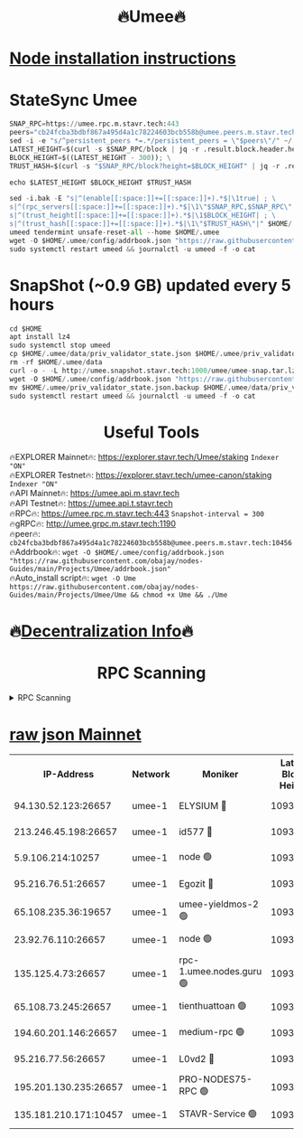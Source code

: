 <h1 align="center"> 🔥Umee🔥</h1>


[Node installation instructions](https://github.com/obajay/nodes-Guides/tree/main/Projects/Umee)
=
# StateSync Umee
```python
SNAP_RPC=https://umee.rpc.m.stavr.tech:443
peers="cb24fcba3bdbf867a495d4a1c78224603bcb558b@umee.peers.m.stavr.tech:10456"
sed -i -e "s/^persistent_peers *=.*/persistent_peers = \"$peers\"/" ~/.umee/config/config.toml
LATEST_HEIGHT=$(curl -s $SNAP_RPC/block | jq -r .result.block.header.height); \
BLOCK_HEIGHT=$((LATEST_HEIGHT - 300)); \
TRUST_HASH=$(curl -s "$SNAP_RPC/block?height=$BLOCK_HEIGHT" | jq -r .result.block_id.hash)

echo $LATEST_HEIGHT $BLOCK_HEIGHT $TRUST_HASH

sed -i.bak -E "s|^(enable[[:space:]]+=[[:space:]]+).*$|\1true| ; \
s|^(rpc_servers[[:space:]]+=[[:space:]]+).*$|\1\"$SNAP_RPC,$SNAP_RPC\"| ; \
s|^(trust_height[[:space:]]+=[[:space:]]+).*$|\1$BLOCK_HEIGHT| ; \
s|^(trust_hash[[:space:]]+=[[:space:]]+).*$|\1\"$TRUST_HASH\"|" $HOME/.umee/config/config.toml
umeed tendermint unsafe-reset-all --home $HOME/.umee
wget -O $HOME/.umee/config/addrbook.json "https://raw.githubusercontent.com/obajay/nodes-Guides/main/Projects/Umee/addrbook.json"
sudo systemctl restart umeed && journalctl -u umeed -f -o cat
```
# SnapShot (~0.9 GB) updated every 5 hours
```python
cd $HOME
apt install lz4
sudo systemctl stop umeed
cp $HOME/.umee/data/priv_validator_state.json $HOME/.umee/priv_validator_state.json.backup
rm -rf $HOME/.umee/data
curl -o - -L http://umee.snapshot.stavr.tech:1000/umee/umee-snap.tar.lz4 | lz4 -c -d - | tar -x -C $HOME/.umee --strip-components 2
wget -O $HOME/.umee/config/addrbook.json "https://raw.githubusercontent.com/obajay/nodes-Guides/main/Projects/Umee/addrbook.json"
mv $HOME/.umee/priv_validator_state.json.backup $HOME/.umee/data/priv_validator_state.json
sudo systemctl restart umeed && journalctl -u umeed -f -o cat
```
 <h1 align="center"> Useful Tools</h1>

🔥EXPLORER Mainnet🔥:      https://explorer.stavr.tech/Umee/staking             `Indexer "ON"` \
🔥EXPLORER Testnet🔥:        https://explorer.stavr.tech/umee-canon/staking      `Indexer "ON"` \
🔥API Mainnet🔥:                   https://umee.api.m.stavr.tech \
🔥API Testnet🔥:                     https://umee.api.t.stavr.tech \
🔥RPC🔥:                           https://umee.rpc.m.stavr.tech:443                     `Snapshot-interval = 300` \
🔥gRPC🔥:                              http://umee.grpc.m.stavr.tech:1190 \
🔥peer🔥:                     `cb24fcba3bdbf867a495d4a1c78224603bcb558b@umee.peers.m.stavr.tech:10456` \
🔥Addrbook🔥:    ```wget -O $HOME/.umee/config/addrbook.json "https://raw.githubusercontent.com/obajay/nodes-Guides/main/Projects/Umee/addrbook.json"``` \
🔥Auto_install script🔥: ```wget -O Ume https://raw.githubusercontent.com/obajay/nodes-Guides/main/Projects/Umee/Ume && chmod +x Ume && ./Ume```

🔥[Decentralization Info](https://github.com/obajay/StateSync-snapshots/tree/main/Projects/Umee/Decentralization)🔥
=

<h1 align="center"> RPC Scanning</h1>

<details>
<summary>RPC Scanning</summary>

<h2 align="center"> We scan nodes in real time every 4 hours. And we provide the final result of RPC endpoints.
We cannot influence the operation of these nodes in any way. </h2>


```python
If Voting Power is higher than 0 --> then the Node is a validator of the network and may be subject to attack and be a potential threat to the chain.
```
```python
We marked such validators with a red symbol
```

</details>

[raw json Mainnet](https://rpc-check.umeem.stavr.tech/umeem/rpc-umeem-result.json)
=



<table><tr><th>IP-Address</th><th>Network</th><th>Moniker</th><th>Latest Block Height</th><th>Earliest Block Height</th><th>Catching Up</th><th>Tx Index</th><th>Voting Power</th><th>Scan Time</th></tr><tr><td>94.130.52.123:26657</td><td>umee-1</td><td>ELYSIUM 🔴</td><td>10936971</td><td>3216011</td><td>False</td><td>on</td><td>23171290</td><td>2024-03-09T04:29:11.653146502UTC</td></tr><tr><td>213.246.45.198:26657</td><td>umee-1</td><td>id577 🔴</td><td>10936959</td><td>7100001</td><td>False</td><td>on</td><td>35124365</td><td>2024-03-09T04:27:58.478401475UTC</td></tr><tr><td>5.9.106.214:10257</td><td>umee-1</td><td>node 🟢</td><td>10936968</td><td>7942001</td><td>False</td><td>on</td><td>0</td><td>2024-03-09T04:28:50.653969040UTC</td></tr><tr><td>95.216.76.51:26657</td><td>umee-1</td><td>Egozit 🔴</td><td>10936971</td><td>8262001</td><td>False</td><td>off</td><td>38718247</td><td>2024-03-09T04:29:11.387060511UTC</td></tr><tr><td>65.108.235.36:19657</td><td>umee-1</td><td>umee-yieldmos-2 🟢</td><td>10936951</td><td>9575548</td><td>False</td><td>on</td><td>0</td><td>2024-03-09T04:27:13.336615639UTC</td></tr><tr><td>23.92.76.110:26657</td><td>umee-1</td><td>node 🟢</td><td>10936978</td><td>10526001</td><td>False</td><td>on</td><td>0</td><td>2024-03-09T04:29:51.920788197UTC</td></tr><tr><td>135.125.4.73:26657</td><td>umee-1</td><td>rpc-1.umee.nodes.guru 🟢</td><td>10936971</td><td>10691018</td><td>False</td><td>on</td><td>0</td><td>2024-03-09T04:29:11.885661106UTC</td></tr><tr><td>65.108.73.245:26657</td><td>umee-1</td><td>tienthuattoan 🟢</td><td>10936963</td><td>10787155</td><td>False</td><td>on</td><td>0</td><td>2024-03-09T04:28:21.684427528UTC</td></tr><tr><td>194.60.201.146:26657</td><td>umee-1</td><td>medium-rpc 🟢</td><td>10936960</td><td>10823243</td><td>False</td><td>on</td><td>0</td><td>2024-03-09T04:28:04.994097654UTC</td></tr><tr><td>95.216.77.56:26657</td><td>umee-1</td><td>L0vd2 🔴</td><td>10936975</td><td>10836975</td><td>False</td><td>off</td><td>38461329</td><td>2024-03-09T04:29:30.831416134UTC</td></tr><tr><td>195.201.130.235:26657</td><td>umee-1</td><td>PRO-NODES75-RPC 🟢</td><td>10936967</td><td>10881705</td><td>False</td><td>on</td><td>0</td><td>2024-03-09T04:28:48.386032369UTC</td></tr><tr><td>135.181.210.171:10457</td><td>umee-1</td><td>STAVR-Service 🟢</td><td>10936972</td><td>10936610</td><td>False</td><td>on</td><td>0</td><td>2024-03-09T04:29:18.291416848UTC</td></tr></table>
